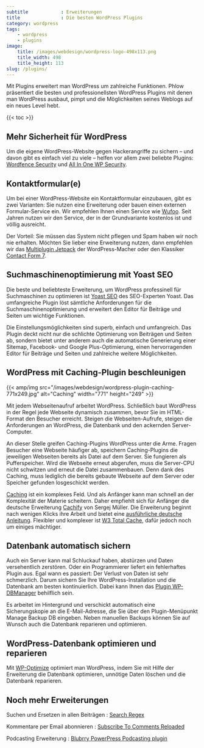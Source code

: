 ```yaml
---
subtitle            : Erweiterungen
title               : Die besten WordPress Plugins
category: wordpress
tags:
    - wordpress
    - plugins
image:
    title: /images/webdesign/wordpress-logo-498x113.png
    title_width: 498
    title_height: 113
slug: /plugins/
---
```

Mit Plugins erweitert man WordPress um zahlreiche Funktionen. Phlow präsentiert die besten und professionellsten WordPress Plugins mit denen man WordPress ausbaut, pimpt und die Möglichkeiten seines Weblogs auf ein neues Level hebt.
<!--more-->

{{< toc >}}

## Mehr Sicherheit für WordPress

Um die eigene WordPress-Website gegen Hackerangriffe zu sichern – und davon gibt es einfach viel zu viele – helfen vor allem zwei beliebte Plugins: [Wordfence Security][2] und [All In One WP Security][1]. 

## Kontaktformular(e)

Um bei einer WordPress-Website ein Kontaktformular einzubauen, gibt es zwei Varianten: Sie nutzen eine Erweiterung oder bauen einen externen Formular-Service ein. Wir empfehlen Ihnen einen Service wie [Wufoo][4]. Seit Jahren nutzen wir den Service, der in der Grundvariante kostenlos ist und völlig ausreicht.

Der Vorteil: Sie müssen das System nicht pflegen und Spam haben wir noch nie erhalten. Möchten Sie lieber eine Erweiterung nutzen, dann empfehlen wir das [Multiplugin Jetpack][6] der WordPress-Macher oder den Klassiker [Contact Form 7][5].

## Suchmaschinenoptimierung mit Yoast SEO

Die beste und beliebteste Erweiterung, um WordPress professinell für Suchmaschinen zu optimieren ist [Yoast SEO][3] des SEO-Experten Yoast. Das umfangreiche Plugin löst sämtliche Anforderungen für die Suchmaschinenoptimierung und erweitert den Editor für Beiträge und Seiten um wichtige Funktionen.

Die Einstellungsmöglichkeiten sind superb, einfach und umfangreich. Das Plugin deckt nicht nur die schlichte Optimierung von Beiträgen und Seiten ab, sondern bietet unter anderem auch die automatische Generierung einer Sitemap, Facebook- und Google Plus-Optimierung, einen hervorragenden Editor für Beiträge und Seiten und zahlreiche weitere Möglichkeiten.

## WordPress mit Caching-Plugin beschleunigen

{{< amp/img src="/images/webdesign/wordpress-plugin-caching-771x249.jpg" alt="Caching" width="771" height="249" >}}

Mit jedem Webseitenaufruf arbeitet WordPress. Schließlich baut WordPress in der Regel jede Webseite dynamisch zusammen, bevor Sie im HTML-Format den Besucher erreicht. Steigen die Webseiten-Aufrufe, steigen die Anforderungen an WordPress, die Datenbank und den ackernden Server-Computer.

An dieser Stelle greifen Caching-Plugins WordPress unter die Arme. Fragen Besucher eine Webseite häufiger ab, speichern Caching-Plugins die jeweiligen Webseiten bereits als Datei auf dem Server. Sie fungieren als Pufferspeicher. Wird die Webseite erneut abgerufen, muss die Server-CPU nicht schwitzen und erneut die Datei zusammenbauen. Denn dank des Caching, muss lediglich die bereits gebaute Webseite auf dem Server oder Speicher gefunden losgeschickt werden.

[Caching][15] ist ein komplexes Feld. Und als Anfänger kann man schnell an der Komplexität der Materie scheitern. Daher empfiehlt sich für Anfänger die deutsche Erweiterung [Cachify][7] von Sergej Müller. Die Erweiterung beginnt nach wenigen Klicks ihre Arbeit und bietet eine [ausführliche deutsche Anleitung][18]. Flexibler und komplexer ist [W3 Total Cache][8], dafür jedoch noch um einiges mächtiger.

## Datenbank automatisch sichern

Auch ein Server kann mal Schluckauf haben, abstürzen und Daten versehentlich zerstören. Oder ein Programmierer liefert ein fehlerhaftes Plugin aus. Egal wann es passiert: Der Verlust von Daten ist sehr schmerzlich. Darum sichern Sie Ihre WordPress-Installation und die Datenbank am besten kontinuierlich. Dabei kann Ihnen das [Plugin WP-DBManager][19] behilflich sein.

Es arbeitet im Hintergrund und verschickt automatisch eine Sicherungskopie an die E-Mail-Adresse, die Sie über den Plugin-Menüpunkt Manage Backup DB eingeben. Neben manuellen Backups können Sie auf Wunsch auch die Datenbank reparieren und optimieren.

## WordPress-Datenbank optimieren und reparieren

Mit [WP-Optimize][11] optimiert man WordPress, indem Sie mit Hilfe der Erweiterung die Datenbank optimieren, unnötige Daten löschen und die Datenbank reparieren.

## Noch mehr Erweiterungen

Suchen und Ersetzen in allen Beiträgen
:   [Search Regex][9]

Kommentare per Email abonnieren
:   [Subscribe To Comments Reloaded][12]

Podcasting Erweiterung
:   [Blubrry PowerPress Podcasting plugin][14]

 [1]: https://wordpress.org/plugins/all-in-one-wp-security-and-firewall/
 [2]: https://wordpress.org/plugins/wordfence/
 [3]: https://wordpress.org/plugins/wordpress-seo/
 [4]: http://www.wufoo.com/
 [5]: http://wordpress.org/extend/plugins/contact-form-7/
 [6]: https://wordpress.org/plugins/jetpack/
 [7]: https://wordpress.org/plugins/cachify/
 [8]: http://wordpress.org/extend/plugins/w3-total-cache/
 [9]: http://wordpress.org/extend/plugins/search-regex/
 [10]: http://wordpress.org/extend/plugins/broken-link-checker/
 [11]: http://wordpress.org/extend/plugins/wp-optimize/
 [12]: https://wordpress.org/plugins/subscribe-to-comments-reloaded/
 [13]: https://wordpress.org/plugins/maintenance/
 [14]: http://wordpress.org/extend/plugins/powerpress/
 [15]: http://de.wikipedia.org/wiki/Cache
 [16]: http://wordpress.org/plugins/auto-tag-links/
 [17]: http://wordpress.org/plugins/seo-auto-linker/
 [18]: http://playground.ebiene.de/cachify-wordpress-cache/
 [19]: http://wordpress.org/plugins/wp-dbmanager/
 [20]: #
